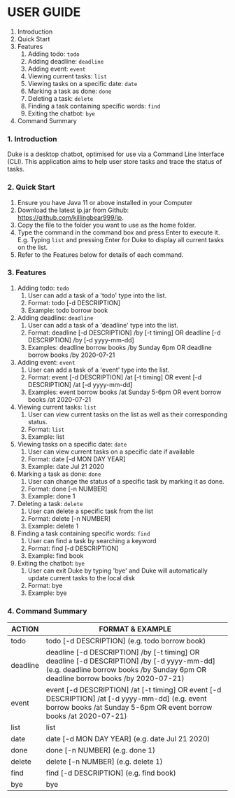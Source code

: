 # USER GUIDE
1. Introduction
2. Quick Start
3. Features
   1. Adding todo: `todo`
   2. Adding deadline: `deadline`
   3. Adding event: `event`
   4. Viewing current tasks: `list`
   5. Viewing tasks on a specific date: `date`
   6. Marking a task as done: `done`
   7. Deleting a task: `delete`
   8. Finding a task containing specific words: `find`
   9. Exiting the chatbot: `bye`
4. Command Summary

### 1. Introduction
Duke is a desktop chatbot, optimised for use via a Command Line Interface (CLI). This application aims to help user store tasks and trace the status of tasks.

### 2. Quick Start
1. Ensure you have Java 11 or above installed in your Computer
2. Download the latest ip.jar from Github: https://github.com/killingbear999/ip.
3. Copy the file to the folder you want to use as the home folder.
4. Type the command in the command box and press Enter to execute it.  
   E.g. Typing `list` and pressing Enter for Duke to display all current tasks on the list.
5. Refer to the Features below for details of each command.

### 3. Features
1. Adding todo: `todo`
   1. User can add a task of a 'todo' type into the list.
   2. Format: todo [-d DESCRIPTION]
   3. Example: todo borrow book
2. Adding deadline: `deadline`
   1. User can add a task of a 'deadline' type into the list.
   2. Format: deadline [-d DESCRIPTION] /by [-t timing] OR deadline [-d DESCRIPTION] /by [-d yyyy-mm-dd]
   3. Examples: deadline borrow books /by Sunday 6pm OR deadline borrow books /by 2020-07-21
3. Adding event: `event`
   1. User can add a task of a 'event' type into the list.
   2. Format: event [-d DESCRIPTION] /at [-t timing] OR event [-d DESCRIPTION] /at [-d yyyy-mm-dd]
   3. Examples: event borrow books /at Sunday 5-6pm OR event borrow books /at 2020-07-21
4. Viewing current tasks: `list`
   1. User can view current tasks on the list as well as their corresponding status.
   2. Format: `list`
   3. Example: list
5. Viewing tasks on a specific date: `date`
   1. User can view current tasks on a specific date if available
   2. Format: date [-d MON DAY YEAR]
   3. Example: date Jul 21 2020
6. Marking a task as done: `done`
   1. User can change the status of a specific task by marking it as done.
   2. Format: done [-n NUMBER]
   3. Example: done 1
7. Deleting a task: `delete`
   1. User can delete a specific task from the list
   2. Format: delete [-n NUMBER]
   3. Example: delete 1
8. Finding a task containing specific words: `find`
   1. User can find a task by searching a keyword
   2. Format: find [-d DESCRIPTION]
   3. Example: find book
9. Exiting the chatbot: `bye`
   1. User can exit Duke by typing 'bye' and Duke will automatically update current tasks to the local disk
   2. Format: bye
   3. Example: bye

### 4. Command Summary
ACTION | FORMAT & EXAMPLE
-------|--------------------------------------------------------------
todo | todo [-d DESCRIPTION]  (e.g. todo borrow book)
deadline | deadline [-d DESCRIPTION] /by [-t timing] OR deadline [-d DESCRIPTION] /by [-d yyyy-mm-dd] (e.g. deadline borrow books /by Sunday 6pm OR deadline borrow books /by 2020-07-21)
event |  event [-d DESCRIPTION] /at [-t timing] OR event [-d DESCRIPTION] /at [-d yyyy-mm-dd] (e.g. event borrow books /at Sunday 5-6pm OR event borrow books /at 2020-07-21)
list | list
date | date [-d MON DAY YEAR] (e.g. date Jul 21 2020)
done | done [-n NUMBER] (e.g. done 1)
delete | delete [-n NUMBER] (e.g. delete 1)
find | find [-d DESCRIPTION] (e.g. find book)
bye | bye
